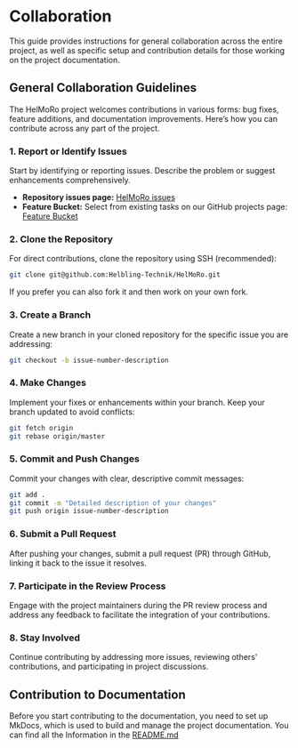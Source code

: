 # Collaboration

This guide provides instructions for general collaboration across the entire project, as well as specific setup and contribution details for those working on the project documentation.

## General Collaboration Guidelines

The HelMoRo project welcomes contributions in various forms: bug fixes, feature additions, and documentation improvements. Here’s how you can contribute across any part of the project.

### 1. Report or Identify Issues

Start by identifying or reporting issues. Describe the problem or suggest enhancements comprehensively.

- **Repository issues page:** [HelMoRo issues](https://github.com/orgs/Helbling-Technik/projects/1/views/1)
- **Feature Bucket:** Select from existing tasks on our GitHub projects page: [Feature Bucket](https://github.com/orgs/Helbling-Technik/projects/1)

### 2. Clone the Repository

For direct contributions, clone the repository using SSH (recommended):

```bash
git clone git@github.com:Helbling-Technik/HelMoRo.git
```

If you prefer you can also fork it and then work on your own fork.
### 3. Create a Branch

Create a new branch in your cloned repository for the specific issue you are addressing:

```bash
git checkout -b issue-number-description
```

### 4. Make Changes

Implement your fixes or enhancements within your branch. Keep your branch updated to avoid conflicts:

```bash
git fetch origin
git rebase origin/master
```

### 5. Commit and Push Changes

Commit your changes with clear, descriptive commit messages:

```bash
git add .
git commit -m "Detailed description of your changes"
git push origin issue-number-description
```

### 6. Submit a Pull Request

After pushing your changes, submit a pull request (PR) through GitHub, linking it back to the issue it resolves.

### 7. Participate in the Review Process

Engage with the project maintainers during the PR review process and address any feedback  to facilitate the integration of your contributions.

### 8. Stay Involved

Continue contributing by addressing more issues, reviewing others' contributions, and participating in project discussions.


## Contribution to Documentation

Before you start contributing to the documentation, you need to set up MkDocs, which is used to build and manage the project documentation. 
You can find all the Information in the [README.md](https://github.com/Helbling-Technik/HelMoRo/blob/master/docs/README.md#how-to-build-website)

